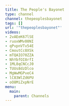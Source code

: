 ```yaml
---
title: The People's Bayonet
type: channel
channel: thepeoplesbayonet
tags: []
url: '"thepeoplesbayonet"'
videos:
- 2vAEeK67lSE
- ruoxWMv00NI
- qPvpnVTv54E
- CmoutCc8XSk
- mTQAIO70ZZA
- NhYbfOI8rfI
- 1ML8qCNCcJ0
- TUUs8dzDlco
- MgWwMGPveC4
- lC83WlZd6PU
- oO8MiZxpNrE
menu:
  main:
    parent: Channels
---
```

